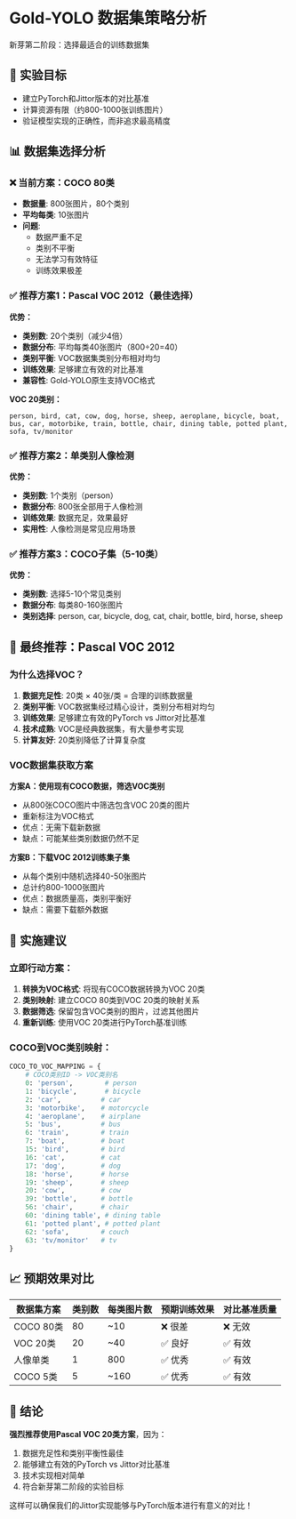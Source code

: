 # Gold-YOLO 数据集策略分析
新芽第二阶段：选择最适合的训练数据集

## 🎯 实验目标
- 建立PyTorch和Jittor版本的对比基准
- 计算资源有限（约800-1000张训练图片）
- 验证模型实现的正确性，而非追求最高精度

## 📊 数据集选择分析

### ❌ 当前方案：COCO 80类
- **数据量**: 800张图片，80个类别
- **平均每类**: 10张图片
- **问题**: 
  - 数据严重不足
  - 类别不平衡
  - 无法学习有效特征
  - 训练效果极差

### ✅ 推荐方案1：Pascal VOC 2012（最佳选择）

**优势：**
- **类别数**: 20个类别（减少4倍）
- **数据分布**: 平均每类40张图片（800÷20=40）
- **类别平衡**: VOC数据集类别分布相对均匀
- **训练效果**: 足够建立有效的对比基准
- **兼容性**: Gold-YOLO原生支持VOC格式

**VOC 20类别：**
```
person, bird, cat, cow, dog, horse, sheep, aeroplane, bicycle, boat,
bus, car, motorbike, train, bottle, chair, dining table, potted plant,
sofa, tv/monitor
```

### ✅ 推荐方案2：单类别人像检测

**优势：**
- **类别数**: 1个类别（person）
- **数据分布**: 800张全部用于人像检测
- **训练效果**: 数据充足，效果最好
- **实用性**: 人像检测是常见应用场景

### ✅ 推荐方案3：COCO子集（5-10类）

**优势：**
- **类别数**: 选择5-10个常见类别
- **数据分布**: 每类80-160张图片
- **类别选择**: person, car, bicycle, dog, cat, chair, bottle, bird, horse, sheep

## 🎯 最终推荐：Pascal VOC 2012

### 为什么选择VOC？

1. **数据充足性**: 20类 × 40张/类 = 合理的训练数据量
2. **类别平衡**: VOC数据集经过精心设计，类别分布相对均匀
3. **训练效果**: 足够建立有效的PyTorch vs Jittor对比基准
4. **技术成熟**: VOC是经典数据集，有大量参考实现
5. **计算友好**: 20类别降低了计算复杂度

### VOC数据集获取方案

**方案A：使用现有COCO数据，筛选VOC类别**
- 从800张COCO图片中筛选包含VOC 20类的图片
- 重新标注为VOC格式
- 优点：无需下载新数据
- 缺点：可能某些类别数据仍然不足

**方案B：下载VOC 2012训练集子集**
- 从每个类别中随机选择40-50张图片
- 总计约800-1000张图片
- 优点：数据质量高，类别平衡好
- 缺点：需要下载额外数据

## 🚀 实施建议

### 立即行动方案：
1. **转换为VOC格式**: 将现有COCO数据转换为VOC 20类
2. **类别映射**: 建立COCO 80类到VOC 20类的映射关系
3. **数据筛选**: 保留包含VOC类别的图片，过滤其他图片
4. **重新训练**: 使用VOC 20类进行PyTorch基准训练

### COCO到VOC类别映射：
```python
COCO_TO_VOC_MAPPING = {
    # COCO类别ID -> VOC类别名
    0: 'person',        # person
    1: 'bicycle',       # bicycle  
    2: 'car',          # car
    3: 'motorbike',    # motorcycle
    4: 'aeroplane',    # airplane
    5: 'bus',          # bus
    6: 'train',        # train
    7: 'boat',         # boat
    15: 'bird',        # bird
    16: 'cat',         # cat
    17: 'dog',         # dog
    18: 'horse',       # horse
    19: 'sheep',       # sheep
    20: 'cow',         # cow
    39: 'bottle',      # bottle
    56: 'chair',       # chair
    60: 'dining table', # dining table
    61: 'potted plant', # potted plant
    62: 'sofa',        # couch
    63: 'tv/monitor'   # tv
}
```

## 📈 预期效果对比

| 数据集方案 | 类别数 | 每类图片数 | 预期训练效果 | 对比基准质量 |
|------------|--------|------------|--------------|--------------|
| COCO 80类  | 80     | ~10        | ❌ 很差      | ❌ 无效      |
| VOC 20类   | 20     | ~40        | ✅ 良好      | ✅ 有效      |
| 人像单类   | 1      | 800        | ✅ 优秀      | ✅ 有效      |
| COCO 5类   | 5      | ~160       | ✅ 优秀      | ✅ 有效      |

## 🎯 结论

**强烈推荐使用Pascal VOC 20类方案**，因为：
1. 数据充足性和类别平衡性最佳
2. 能够建立有效的PyTorch vs Jittor对比基准
3. 技术实现相对简单
4. 符合新芽第二阶段的实验目标

这样可以确保我们的Jittor实现能够与PyTorch版本进行有意义的对比！
